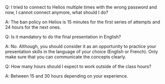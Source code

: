 Q: I tried to connect to Helios multiple times with the wrong password and now, I cannot connect anymore, what should I do?

A: The ban policy on Helios is 15 minutes for the first series of attempts and 24 hours for the next ones.


Q: Is it mandatory to do the final presentation in English?

A: No. Although, you should consider it as an opportunity to practice your presentation skills in the language of your choice (English or French). Only make sure that you can communicate the concepts clearly.


Q: How many hours should I expect to work outside of the class hours?

A: Between 15 and 30 hours depending on your experience.
